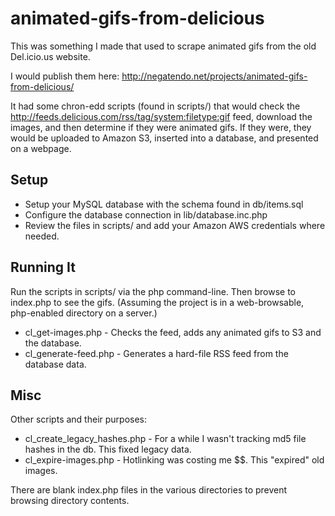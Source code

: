 animated-gifs-from-delicious
============================

This was something I made that used to scrape animated gifs from the old Del.icio.us website.

I would publish them here: http://negatendo.net/projects/animated-gifs-from-delicious/

It had some chron-edd scripts (found in scripts/) that would check the
http://feeds.delicious.com/rss/tag/system:filetype:gif feed, download the
images, and then determine if they were animated gifs. If they were, they would
be uploaded to Amazon S3, inserted into a database, and presented on a webpage.

Setup
-------

* Setup your MySQL database with the schema found in db/items.sql
* Configure the database connection in lib/database.inc.php
* Review the files in scripts/ and add your Amazon AWS credentials where needed.

Running It
-------

Run the scripts in scripts/ via the php command-line. Then browse to index.php to see the gifs.
(Assuming the project is in a web-browsable, php-enabled directory on a server.)

* cl_get-images.php - Checks the feed, adds any animated gifs to S3 and the database.
* cl_generate-feed.php - Generates a hard-file RSS feed from the database data.

Misc
-------

Other scripts and their purposes:

* cl_create_legacy_hashes.php - For a while I wasn't tracking md5 file hashes in the db. This fixed legacy data.
* cl_expire-images.php - Hotlinking was costing me $$. This "expired" old images.

There are blank index.php files in the various directories to prevent browsing directory contents.